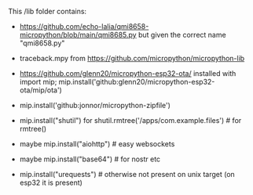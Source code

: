 This /lib folder contains:
- https://github.com/echo-lalia/qmi8658-micropython/blob/main/qmi8685.py but given the correct name "qmi8658.py"
- traceback.mpy from https://github.com/micropython/micropython-lib
- https://github.com/glenn20/micropython-esp32-ota/ installed with import mip; mip.install('github:glenn20/micropython-esp32-ota/mip/ota')
- mip.install('github:jonnor/micropython-zipfile')
- mip.install("shutil") for shutil.rmtree('/apps/com.example.files') # for rmtree()

- maybe mip.install("aiohttp") # easy websockets
- maybe mip.install("base64") # for nostr etc
- mip.install("urequests") # otherwise not present on unix target (on esp32 it is present)

